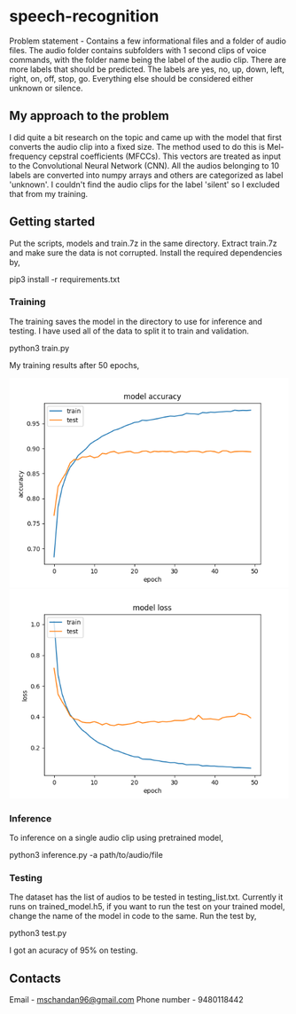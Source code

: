 # speech-recognition

Problem statement - Contains a few informational files and a folder of audio files. The audio folder contains subfolders with 1 second clips of voice commands, with the folder name being the label of the audio clip. There are more labels that should be predicted. The labels are yes, no, up, down, left, right, on, off, stop, go. Everything else should be considered either unknown or silence.

## My approach to the problem

I did quite a bit research on the topic and came up with the model that first converts the audio clip into a fixed size. The method used to do this is Mel-frequency cepstral coefficients (MFCCs). This vectors are treated as input to the Convolutional Neural Network (CNN). All the audios belonging to 10 labels are converted into numpy arrays and others are categorized as label 'unknown'. 
I couldn't find the audio clips for the label 'silent' so I excluded that from my training.  

## Getting started

Put the scripts, models and train.7z in the same directory. Extract train.7z and make sure the data is not corrupted. Install the required dependencies by,    

pip3 install -r requirements.txt

### Training

The training saves the model in the directory to use for inference and testing. I have used all of the data to split it to train and validation. 

python3 train.py  

My training results after 50 epochs,    

![alt-text](https://raw.githubusercontent.com/chandanms/speech-recognition/master/Figure_1.png)
![alt-text](https://raw.githubusercontent.com/chandanms/speech-recognition/master/Figure_2.png)


### Inference

To inference on a single audio clip using pretrained model,

python3 inference.py -a path/to/audio/file

### Testing

The dataset has the list of audios to be tested in testing_list.txt. Currently it runs on trained_model.h5, if you want to run the test on your trained model, change the name of the model in code to the same. Run the test by,    

python3 test.py

I got an acuracy of 95% on testing.  

## Contacts

Email - mschandan96@gmail.com
Phone number - 9480118442



